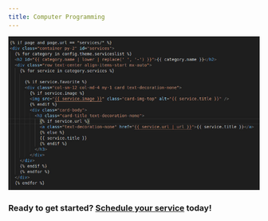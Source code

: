 ```yaml
---
title: Computer Programming
---
```


<p class="text-center">
<img src="/images/computer_programming.jpg" alt="Code being edited in VS Code" />
</p>

<h3>
Ready to get started? 
<a href="https://square.site/book/L1VAAW55MM5GS/robinson-handy-and-technology-services-llc">Schedule your service</a> today!
</h3>
